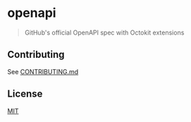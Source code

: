 # openapi

> GitHub's official OpenAPI spec with Octokit extensions

## Contributing

See [CONTRIBUTING.md](CONTRIBUTING.md)

## License

[MIT](LICENSE)
